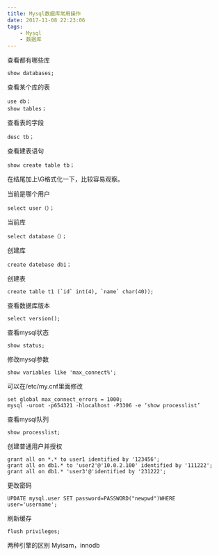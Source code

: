 ```yaml
---
title: Mysql数据库常用操作
date: 2017-11-08 22:23:06
tags:
	- Mysql
	- 数据库
---
```


查看都有哪些库
	
	show databases;

查看某个库的表
	
	use db； 
	show tables；

查看表的字段
	
	desc tb；

查看建表语句
	
	show create table tb；

在结尾加上\G格式化一下，比较容易观察。

<!-- more -->

当前是哪个用户
	
	select user（）；

当前库

	select database（）；

创建库
	
	create datebase db1；

创建表
	
	create table t1 (`id` int(4), `name` char(40));

查看数据库版本
	
	select version();

查看mysql状态
	
	show status;

修改mysql参数
	
	show variables like 'max_connect%';

可以在/etc/my.cnf里面修改

	set global max_connect_errors = 1000;
	mysql -uroot -p654321 -hlocalhost -P3306 -e ‘show processlist’

查看mysql队列
	
	show processlist;

创建普通用户并授权
	
	grant all on *.* to user1 identified by '123456';
	grant all on db1.* to 'user2'@'10.0.2.100' identified by '111222';
	grant all on db1.* 'user3'@'identified by '231222';

更改密码
	
	UPDATE mysql.user SET password=PASSWORD("newpwd")WHERE user='username';

刷新缓存

	flush privileges;









两种引擎的区别
Myisam，innodb